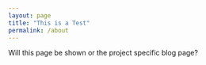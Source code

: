 ```yaml
---
layout: page
title: "This is a Test"
permalink: /about
---
```


Will this page be shown or the project specific blog page?

